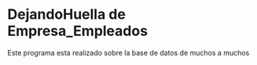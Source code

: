 # DejandoHuella de Empresa_Empleados

Este programa esta realizado sobre la base de datos de muchos a muchos
